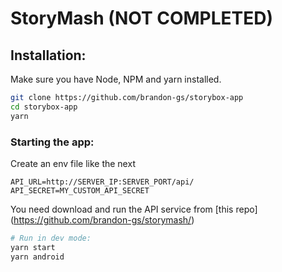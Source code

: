 # StoryMash (NOT COMPLETED)

## Installation:

Make sure you have Node, NPM and yarn installed.

```bash
git clone https://github.com/brandon-gs/storybox-app
cd storybox-app
yarn
```

### Starting the app:

Create an env file like the next

```
API_URL=http://SERVER_IP:SERVER_PORT/api/
API_SECRET=MY_CUSTOM_API_SECRET
```

You need download and run the API service from [this repo] (https://github.com/brandon-gs/storymash/)

```bash
# Run in dev mode:
yarn start
yarn android
```
